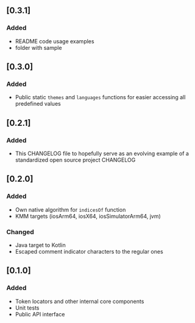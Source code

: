 ## [0.3.1]

### Added

- README code usage examples
- folder with sample

## [0.3.0]

### Added

- Public static `themes` and `languages` functions for easier accessing 
  all predefined values

## [0.2.1]

### Added

- This CHANGELOG file to hopefully serve as an evolving example of a
  standardized open source project CHANGELOG

## [0.2.0]

### Added

- Own native algorithm for `indicesOf` function
- KMM targets (iosArm64, iosX64, iosSimulatorArm64, jvm)

### Changed

- Java target to Kotlin
- Escaped comment indicator characters to the regular ones

## [0.1.0]

### Added

- Token locators and other internal core components
- Unit tests
- Public API interface
